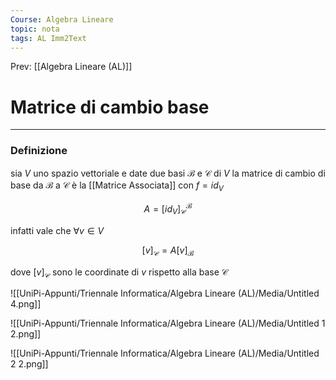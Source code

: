 ```yaml
---
Course: Algebra Lineare
topic: nota
tags: AL Imm2Text
---
```


Prev: [[Algebra Lineare (AL)]]

# Matrice di cambio base
---

### Definizione

sia $V$ uno spazio vettoriale e date due basi  $\mathcal{B}$ e $\mathcal{C}$ di $V$ la matrice di cambio di base da $\mathcal{B}$ a $\mathcal{C}$ è la [[Matrice Associata]] con $f =id_V$



$$
A=[id_V]^\mathcal{B}_\mathcal{C}
$$

infatti vale che $\forall v\in V$

$$
[v]_\mathcal{C} = A[v]_\mathcal{B}
$$

dove $[v]_\mathcal{C}$ sono le coordinate di $v$ rispetto alla base $\mathcal{C}$

![[UniPi-Appunti/Triennale Informatica/Algebra Lineare (AL)/Media/Untitled 4.png]]

![[UniPi-Appunti/Triennale Informatica/Algebra Lineare (AL)/Media/Untitled 1 2.png]]

![[UniPi-Appunti/Triennale Informatica/Algebra Lineare (AL)/Media/Untitled 2 2.png]]